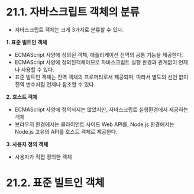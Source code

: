 # 21.1. 자바스크립트 객체의 분류
- 자바스크립트 객체는 크게 3가지로 분류할 수 있다.

**1. 표준 빌트인 객체**
  - ECMAScript 사양에 정의된 객체, 애플리케이션 전역의 공통 기능을 제공한다.
  - ECMAScript 사양에 정의된객체이므로 자바스크립트 실행 환경과 관계없이 언제나 사용할 수 있다.
  - 표준 빌트인 객체는 전역 객체의 프로퍼티로서 제공되며, 따라서 별도의 선언 없이 전역 변수처럼 언제나 참조할 수 있다.

**2. 호스트 객체**
  - ECMAScript 사양에 정의되지는 않았지만, 자바스크립트 실행환경에서 제공하는 객체
  - 브라우저 환경에서는 클라이언트 사이드 Web API를, Node.js 환경에서는 Node.js 고유의 API를 호스트 객체로 제공한다.

**3. 사용자 정의 객체**
  - 사용자가 직접 정의한 객체

# 21.2. 표준 빌트인 객체 
